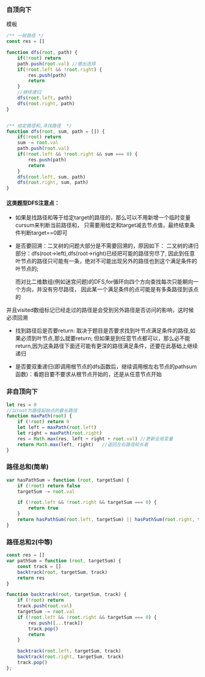 ### 自顶向下

模板

```js
/** 一般路径 */
const res = []

function dfs(root, path) {
    if(!root) return
    path.push(root.val) //做出选择
    if(!root.left && !root.right) {
        res.push(path)
        return
    }
    //继续递归
    dfs(root.left, path)
    dfs(root.right, path)
}


/** 给定路径和,寻找路径  */
function dfs(root, sum, path = []) {
    if(!root) return
    sum -= root.val
    path.push(root.val)
    if(!root.left && !root.right && sum === 0) {
        res.push(path)
        return
    }
    dfs(root.left, sum, path)
    dfs(root.right, sum, path)
}
```

#### 这类题型DFS注意点：

- 如果是找路径和等于给定target的路径的，那么可以不用新增一个临时变量cursum来判断当前路径和，
  只需要用给定和target减去节点值，最终结束条件判断target==0即可

- 是否要回溯：二叉树的问题大部分是不需要回溯的，原因如下：
  二叉树的递归部分：dfs(root->left),dfs(root->right)已经把可能的路径穷尽了,
  因此到任意叶节点的路径只可能有一条，绝对不可能出现另外的路径也到这个满足条件的叶节点的;

  而对比二维数组(例如迷宫问题)的DFS,for循环向四个方向查找每次只能朝向一个方向，并没有穷尽路径，
  因此某一个满足条件的点可能是有多条路径到该点的

并且visited数组标记已经走过的路径是会受到另外路径是否访问的影响，这时候必须回溯

- 找到路径后是否要return:
  取决于题目是否要求找到叶节点满足条件的路径,如果必须到叶节点,那么就要return;
  但如果是到任意节点都可以，那么必不能return,因为这条路径下面还可能有更深的路径满足条件，还要在此基础上继续递归

- 是否要双重递归(即调用根节点的dfs函数后，继续调用根左右节点的pathsum函数)：看题目要不要求从根节点开始的，还是从任意节点开始

### 非自顶向下

```js
let res = 0
//以root为路径起始点的最长路径
function maxPath(root) { 
    if (!root) return 0
    let left = maxPath(root.left)
    let right = maxPath(root.right)
    res = Math.max(res, left + right + root.val) //更新全局变量  
    return Math.max(left, right)   //返回左右路径较长者
}
```

### 路径总和(简单)

```js
var hasPathSum = function (root, targetSum) {
    if (!root) return false
    targetSum -= root.val

    if (!root.left && !root.right && targetSum === 0) {
        return true
    }
    return hasPathSum(root.left, targetSum) || hasPathSum(root.right, targetSum)
}
```

### 路径总和2(中等)

```js
const res = []
var pathSum = function (root, targetSum) {
    const track = []
    backtrack(root, targetSum, track)
    return res
}

function backtrack(root, targetSum, track) {
    if (!root) return
    track.push(root.val)
    targetSum -= root.val
    if (!root.left && !root.right && targetSum === 0) {
        res.push([...track])
        track.pop()
        return
    }

    backtrack(root.left, targetSum, track)
    backtrack(root.right, targetSum, track)
    track.pop()
};
```

